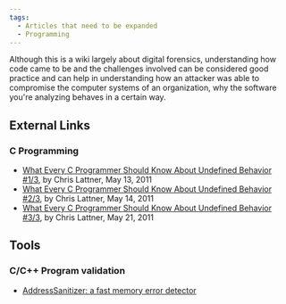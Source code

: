 ```yaml
---
tags:
  - Articles that need to be expanded
  - Programming
---
```

Although this is a wiki largely about digital forensics, understanding
how code came to be and the challenges involved can be considered good
practice and can help in understanding how an attacker was able to
compromise the computer systems of an organization, why the software
you're analyzing behaves in a certain way.

## External Links

### C Programming

- [What Every C Programmer Should Know About Undefined Behavior \#1/3](http://blog.llvm.org/2011/05/what-every-c-programmer-should-know.html),
  by Chris Lattner, May 13, 2011
- [What Every C Programmer Should Know About Undefined Behavior \#2/3](http://blog.llvm.org/2011/05/what-every-c-programmer-should-know_14.html),
  by Chris Lattner, May 14, 2011
- [What Every C Programmer Should Know About Undefined Behavior \#3/3](http://blog.llvm.org/2011/05/what-every-c-programmer-should-know_21.html),
  by Chris Lattner, May 21, 2011

## Tools

### C/C++ Program validation

- [AddressSanitizer: a fast memory error detector](https://code.google.com/p/address-sanitizer/)
